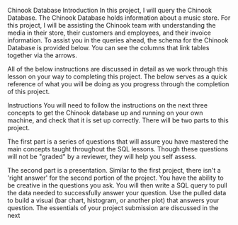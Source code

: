 Chinook Database
Introduction
In this project, I will query the Chinook Database. The Chinook Database holds information about a music store. For this project, I will be assisting the Chinook team with understanding the media in their store, their customers and employees, and their invoice information. To assist you in the queries ahead, the schema for the Chinook Database is provided below. You can see the columns that link tables together via the arrows.

All of the below instructions are discussed in detail as we work through this lesson on your way to completing this project. The below serves as a quick reference of what you will be doing as you progress through the completion of this project.

Instructions
You will need to follow the instructions on the next three concepts to get the Chinook database up and running on your own machine, and check that it is set up correctly. There will be two parts to this project.

The first part is a series of questions that will assure you have mastered the main concepts taught throughout the SQL lessons. Though these questions will not be "graded" by a reviewer, they will help you self assess.


The second part is a presentation. Similar to the first project, there isn't a 'right answer' for the second portion of the project. You have the ability to be creative in the questions you ask. You will then write a SQL query to pull the data needed to successfully answer your question. Use the pulled data to build a visual (bar chart, histogram, or another plot) that answers your question. The essentials of your project submission are discussed in the next
